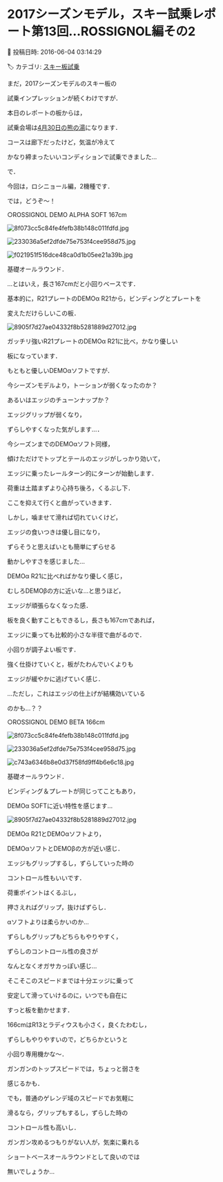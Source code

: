# 2017シーズンモデル，スキー試乗レポート第13回…ROSSIGNOL編その2

📅 投稿日時: 2016-06-04 03:14:29

🏷️ カテゴリ: [スキー板試乗](c0bd8048615710cee890e403a36cc9a2b.md)

まだ，2017シーズンモデルのスキー板の


試乗インプレッションが続くわけですが．





本日のレポートの板からは，


試乗会場は[4月30日の熊の湯](e53d53cc538b67b728af80a65653feb03.md)になります．


コースは廊下だったけど，気温が冷えて


かなり締まったいいコンディションで試乗できました…





で．


今回は，ロシニョール編，2機種です．





では，どうぞ～！[]()








○ROSSIGNOL DEMO ALPHA SOFT 167cm







![8f073cc5c84fe4fefb38b148c011fdfd.jpg](images/8f073cc5c84fe4fefb38b148c011fdfd.jpg)









![233036a5ef2dfde75e753f4cee958d75.jpg](images/233036a5ef2dfde75e753f4cee958d75.jpg)









![f021951f516dce48ca0d1b05ee21a39b.jpg](images/f021951f516dce48ca0d1b05ee21a39b.jpg)







基礎オールラウンド．





…とはいえ，長さ167cmだと小回りベースです．





基本的に，R21プレートのDEMOα R21から，ビンディングとプレートを


変えただけらしいこの板．




![8905f7d27ae04332f8b5281889d27012.jpg](images/8905f7d27ae04332f8b5281889d27012.jpg)




ガッチリ強いR21プレートのDEMOα R21に比べ，かなり優しい


板になっています．





もともと優しいDEMOαソフトですが．


今シーズンモデルより，トーションが弱くなったのか？


あるいはエッジのチューンナップか？


エッジグリップが弱くなり，


ずらしやすくなった気がします…．





今シーズンまでのDEMOαソフト同様，


傾けただけでトップとテールのエッジがしっかり効いて，


エッジに乗ったレールターン的にターンが始動します．


荷重は土踏まずより心持ち後ろ，くるぶし下．


ここを抑えて行くと曲がっていきます．





しかし，噛ませて滑れば切れていくけど，


エッジの食いつきは優し目になり，


ずらそうと思えばいとも簡単にずらせる


動かしやすさを感じました…


DEMOα R21に比べればかなり優しく感じ，


むしろDEMOβの方に近いな…と思うほど，


エッジが頑張らなくなった感．





板を良く動すこともできるし，長さも167cmであれば，


エッジに乗っても比較的小さな半径で曲がるので．


小回りが調子よい板です．





強く仕掛けていくと，板がたわんでいくよりも


エッジが緩やかに逃げていく感じ．


…ただし，これはエッジの仕上げが結構効いている


のかも…？？[]()








○ROSSIGNOL DEMO BETA 166cm







![8f073cc5c84fe4fefb38b148c011fdfd.jpg](images/8f073cc5c84fe4fefb38b148c011fdfd.jpg)









![233036a5ef2dfde75e753f4cee958d75.jpg](images/233036a5ef2dfde75e753f4cee958d75.jpg)









![c743a6346b8e0d37f58fd9ff4b6e6c18.jpg](images/c743a6346b8e0d37f58fd9ff4b6e6c18.jpg)







基礎オールラウンド．





ビンディング＆プレートが同じってこともあり，


DEMOα SOFTに近い特性を感じます…




![8905f7d27ae04332f8b5281889d27012.jpg](images/8905f7d27ae04332f8b5281889d27012.jpg)




DEMOα R21とDEMOαソフトより，


DEMOαソフトとDEMOβの方が近い感じ．





エッジもグリップするし，ずらしていった時の


コントロール性もいいです．


荷重ポイントはくるぶし，


押さえればグリップ，抜けばずらし．


αソフトよりは柔らかいのか…


ずらしもグリップもどちらもやりやすく，


ずらしのコントロール性の良さが


なんとなくオガサカっぽい感じ…





そこそこのスピードまでは十分エッジに乗って


安定して滑っていけるのに，いつでも自在に


すっと板を動かせます．


166cmはR13とラディウスも小さく，良くたわむし，


ずらしもやりやすいので，どちらかというと


小回り専用機かな～．





ガンガンのトップスピードでは，ちょっと弱さを


感じるかも．


でも，普通のゲレンデ域のスピードでお気軽に


滑るなら，グリップもするし，ずらした時の


コントロール性も高いし．


ガンガン攻めるつもりがない人が，気楽に乗れる


ショートベースオールラウンドとして良いのでは


無いでしょうか…
